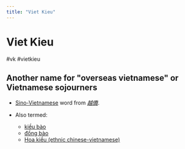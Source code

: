 ```yaml
---
title: "Viet Kieu"
---
```

# Viet Kieu
#vk #vietkieu

## Another name for "overseas vietnamese" or Vietnamese sojourners
- [Sino-Vietnamese](https://en.wiktionary.org/wiki/Sino-Vietnamese "Sino-Vietnamese") word from _[越僑](https://en.wiktionary.org/wiki/%E8%B6%8A%E5%83%91#Vietnamese "越僑")_.

- Also termed: 
	- [kiều bào](https://en.wiktionary.org/wiki/ki%E1%BB%81u_b%C3%A0o#Vietnamese "kiều bào")
	- [đồng bào](https://en.wiktionary.org/wiki/%C4%91%E1%BB%93ng_b%C3%A0o#Vietnamese "đồng bào")
	- [Hoa kiều (ethnic chinese-vietnamese)](https://en.wiktionary.org/wiki/Hoa_ki%E1%BB%81u#Vietnamese "Hoa kiều")